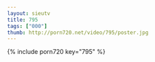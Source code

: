```yaml
--- 
layout: sieutv
title: 795
tags: ["000"]
thumb: http://porn720.net/video/795/poster.jpg
---
```

{% include porn720 key="795" %} 
